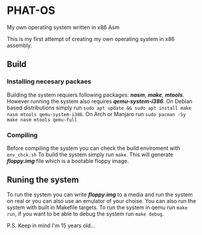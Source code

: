 # PHAT-OS
My own operating system written in x86 Asm

This is my first attempt of creating my own operating system in x86 assembly.

## Build

### Installing necesary packaes
Building the system requiers following packages: ***nasm***, ***make***, ***mtools***.
However running the system also requires ***qemu-system-i386***.
On Debian based distributions simply run `sudo apt update && sudo apt install make nasm mtools qemu-system-i386`.
On Arch or Manjaro run `sudo pacman -Sy make nasm mtools qemu-full`

### Compiling
Before compiling the system you can check the build enviroment with `env_chck.sh`
To build the system simply run `make`. This will generate ***floppy.img*** file which is a bootable floppy image.

## Runing the system
To run the system you can write ***floppy.img*** to a media and run the system on real or you can also use an emulator of your choise. You can also run the system with built in Makefile targets. To run the system in qemu run `make run`, if you want to be able to debug the system run `make debug`.










P.S. Keep in mind I'm 15 years old...
